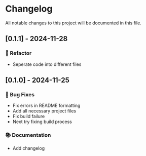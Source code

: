 # Changelog

All notable changes to this project will be documented in this file.

## [0.1.1] - 2024-11-28

### 🚜 Refactor

- Seperate code into different files

## [0.1.0] - 2024-11-25

### 🐛 Bug Fixes

- Fix errors in README formatting
- Add all necessary project files
- Fix build failure
- Next try fixing build process

### 📚 Documentation

- Add changelog

<!-- generated by git-cliff -->
